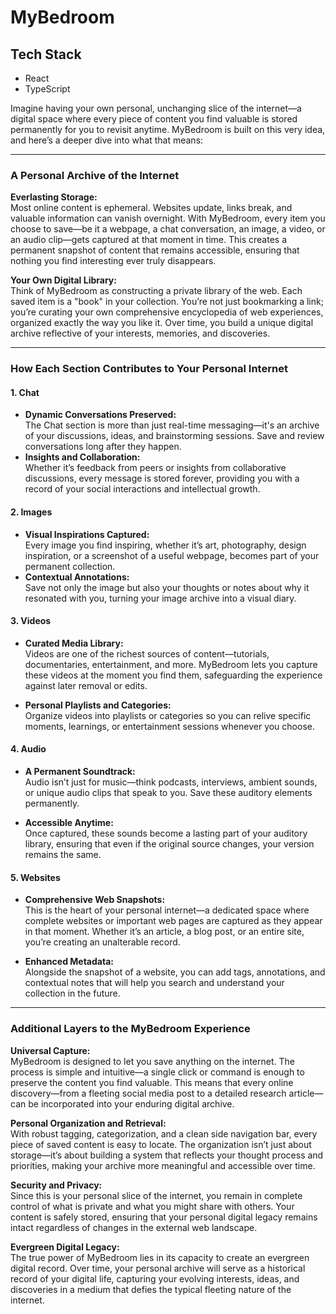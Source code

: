 # MyBedroom

## Tech Stack
- React
- TypeScript
  
Imagine having your own personal, unchanging slice of the internet—a digital space where every piece of content you find valuable is stored permanently for you to revisit anytime. MyBedroom is built on this very idea, and here’s a deeper dive into what that means:

---

### A Personal Archive of the Internet

**Everlasting Storage:**  
Most online content is ephemeral. Websites update, links break, and valuable information can vanish overnight. With MyBedroom, every item you choose to save—be it a webpage, a chat conversation, an image, a video, or an audio clip—gets captured at that moment in time. This creates a permanent snapshot of content that remains accessible, ensuring that nothing you find interesting ever truly disappears.

**Your Own Digital Library:**  
Think of MyBedroom as constructing a private library of the web. Each saved item is a "book" in your collection. You’re not just bookmarking a link; you’re curating your own comprehensive encyclopedia of web experiences, organized exactly the way you like it. Over time, you build a unique digital archive reflective of your interests, memories, and discoveries.

---

### How Each Section Contributes to Your Personal Internet

#### 1. Chat
- **Dynamic Conversations Preserved:**  
  The Chat section is more than just real-time messaging—it's an archive of your discussions, ideas, and brainstorming sessions. Save and review conversations long after they happen.
- **Insights and Collaboration:**  
  Whether it’s feedback from peers or insights from collaborative discussions, every message is stored forever, providing you with a record of your social interactions and intellectual growth.

#### 2. Images
- **Visual Inspirations Captured:**  
  Every image you find inspiring, whether it’s art, photography, design inspiration, or a screenshot of a useful webpage, becomes part of your permanent collection.
- **Contextual Annotations:**  
  Save not only the image but also your thoughts or notes about why it resonated with you, turning your image archive into a visual diary.

#### 3. Videos
- **Curated Media Library:**  
  Videos are one of the richest sources of content—tutorials, documentaries, entertainment, and more. MyBedroom lets you capture these videos at the moment you find them, safeguarding the experience against later removal or edits.

- **Personal Playlists and Categories:**  
  Organize videos into playlists or categories so you can relive specific moments, learnings, or entertainment sessions whenever you choose.

#### 4. Audio
- **A Permanent Soundtrack:**  
  Audio isn’t just for music—think podcasts, interviews, ambient sounds, or unique audio clips that speak to you. Save these auditory elements permanently.

- **Accessible Anytime:**  
  Once captured, these sounds become a lasting part of your auditory library, ensuring that even if the original source changes, your version remains the same.

#### 5. Websites
- **Comprehensive Web Snapshots:**  
  This is the heart of your personal internet—a dedicated space where complete websites or important web pages are captured as they appear in that moment. Whether it’s an article, a blog post, or an entire site, you’re creating an unalterable record.

- **Enhanced Metadata:**  
  Alongside the snapshot of a website, you can add tags, annotations, and contextual notes that will help you search and understand your collection in the future.

---

### Additional Layers to the MyBedroom Experience

**Universal Capture:**  
MyBedroom is designed to let you save anything on the internet. The process is simple and intuitive—a single click or command is enough to preserve the content you find valuable. This means that every online discovery—from a fleeting social media post to a detailed research article—can be incorporated into your enduring digital archive.

**Personal Organization and Retrieval:**  
With robust tagging, categorization, and a clean side navigation bar, every piece of saved content is easy to locate. The organization isn’t just about storage—it’s about building a system that reflects your thought process and priorities, making your archive more meaningful and accessible over time.

**Security and Privacy:**  
Since this is your personal slice of the internet, you remain in complete control of what is private and what you might share with others. Your content is safely stored, ensuring that your personal digital legacy remains intact regardless of changes in the external web landscape.

**Evergreen Digital Legacy:**  
The true power of MyBedroom lies in its capacity to create an evergreen digital record. Over time, your personal archive will serve as a historical record of your digital life, capturing your evolving interests, ideas, and discoveries in a medium that defies the typical fleeting nature of the internet.
